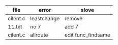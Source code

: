 | file     | error       | slove              |
| -------- | ----------- | ------------------ |
| cilent.c | leastchange | remove             |
| 11.txt   | no 7        | add 7              |
| cilent.c | allroute    | edit func_findsame |

